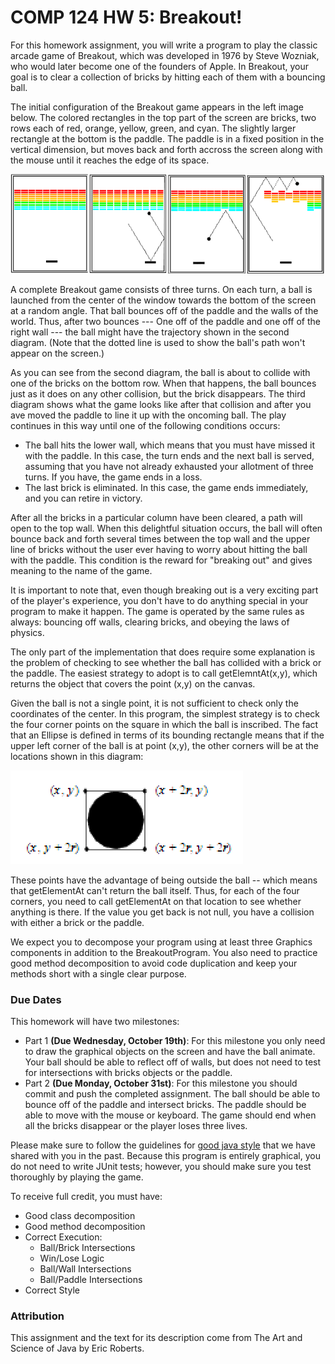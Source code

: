 COMP 124 HW 5:  Breakout!
==========================

For this homework assignment, you will write a program to play the classic arcade game of Breakout, which
was developed in 1976 by Steve Wozniak, who would later become one of the founders 
of Apple. In Breakout, your goal is to clear a collection of bricks by hitting each of them with 
a bouncing ball.

The initial configuration of the Breakout game appears in the left image below. The colored 
rectangles in the top part of the screen are bricks, two rows each of red, orange, yellow, green, and cyan. 
The slightly larger rectangle at the bottom is the paddle. The paddle is in a fixed position in the vertical 
dimension, but moves back and forth accross the screen along with the mouse until it 
reaches the edge of its space.

![Example of breakout game](./diagram.png)

A complete Breakout game consists of three turns. On each turn, a ball is launched from the center 
of the window towards the bottom of the screen at a random angle. That ball bounces off of the paddle and the walls 
of the world. Thus, after two bounces --- One off of the paddle and one off of the right wall --- the ball 
might have the trajectory shown in the second diagram. (Note that the dotted line is used to show the 
ball's path won't appear on the screen.)

As you can see from the second diagram, the ball is about to collide with one of the bricks on the bottom row. When that happens, the ball 
bounces just as it does on any other collision, but the brick disappears. The third diagram shows what the game 
looks like after that collision and after you ave moved the paddle to line it up with the 
oncoming ball. The play continues in this way until one of the following conditions occurs:

- The ball hits the lower wall, which means that you must have missed it with the paddle. In this case, 
the turn ends and the next ball is served, assuming that you have not already exhausted your allotment of
three turns. If you have, the game ends in a loss.
- The last brick is eliminated. In this case, the game ends immediately, and you can retire in victory.

After all the bricks in a particular column have been cleared, a path will open to the top wall. When this 
delightful situation occurs, the ball will often bounce back and forth several times between the top wall and the upper 
line of bricks without the user ever having to worry about hitting the ball with the paddle. This condition is the 
reward for "breaking out" and gives meaning to the name of the game.

It is important to note that, even though breaking out is a very exciting part of the player's experience,
you don't have to do anything special in your program to make it happen. The game is operated by the same rules as always:
bouncing off walls, clearing bricks, and obeying the laws of physics.

The only part of the implementation that does require some explanation is the problem of checking to see 
whether the ball has collided with a brick or the paddle. The easiest strategy to adopt 
is to call getElemntAt(x,y), which returns the object that covers the point (x,y) on the canvas.

Given the ball is not a single point, it is not sufficient to check only the coordinates of the center. In this program, 
the simplest strategy is to check the four corner points on the square in which the ball is inscribed. The fact that an Ellipse
is defined in terms of its bounding rectangle means that if the upper left corner of the ball is at point (x,y), the other corners will be at the locations
shown in this diagram:

![Diagram of ball corner positions](./corners.png)

These points have the advantage of being outside the ball -- which means that getElementAt can't return the ball itself. Thus,
for each of the four corners, you need to call getElementAt on that location to see whether anything is there. If the value you get back 
is not null, you have a collision with either a brick or the paddle. 

We expect you to decompose your program using at least three Graphics components in addition to the BreakoutProgram. You also need to practice good method decomposition to avoid code duplication and keep your methods short with a single clear purpose.

### Due Dates
This homework will have two milestones:

* Part 1 **(Due Wednesday, October 19th)**: For this milestone you only need to draw the graphical objects on the screen and have the ball animate. Your ball should be able to reflect off of walls, but does not need to test for intersections with bricks objects or the paddle.
* Part 2 **(Due Monday, October 31st)**: For this milestone you should commit and push the completed assignment. The ball should be able to bounce off of the paddle and intersect bricks. The paddle should be able to move with the mouse or keyboard. The game should end when all the bricks disappear or the player loses three lives. 

Please make sure to follow the guidelines for [good java style](https://docs.google.com/a/macalester.edu/document/d/1YpCzhKhYy5JUQ6oCGJZdf92a0jjpmjMxfKfhPkFl5As/edit?usp=sharing) that we have shared with you in the past. Because this program is entirely graphical, you do not need to write JUnit tests; however, you should make sure you test thoroughly by playing the game.

To receive full credit, you must have:
* Good class decomposition
* Good method decomposition
* Correct Execution:
  * Ball/Brick Intersections
  * Win/Lose Logic
  * Ball/Wall Intersections
  * Ball/Paddle Intersections
* Correct Style

### Attribution
This assignment and the text for its description come from The Art and Science of Java by Eric Roberts.

